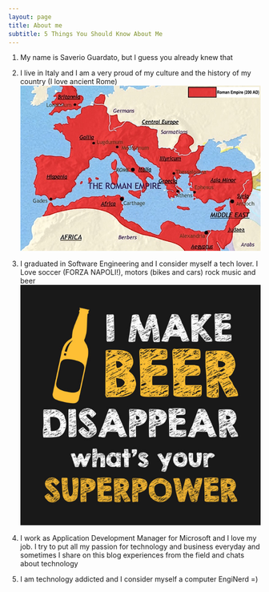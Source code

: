 ```yaml
---
layout: page
title: About me
subtitle: 5 Things You Should Know About Me
---
```


1. My name is Saverio Guardato, but I guess you already knew that

2. I live in Italy and I am a very proud of my culture and the history of my country (I love ancient Rome)
![](img/roman_empire.jpg)

3. I graduated in Software Engineering and I consider myself a tech lover. I Love soccer (FORZA NAPOLI!), motors (bikes and cars) rock music and beer
![](img/beer_lover.jpg)

4. I work as Application Development Manager for Microsoft and I love my job. I try to put all my passion for technology and business everyday and sometimes I share on this blog experiences from the field and chats about technology

5. I am technology addicted and I consider myself a computer EngiNerd =)